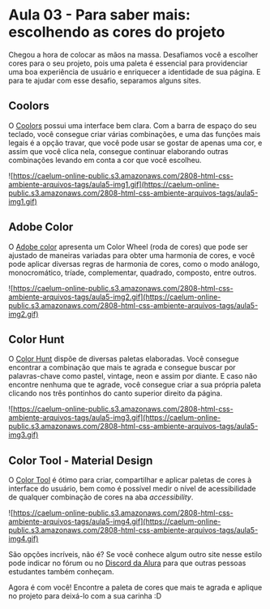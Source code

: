 # Aula 03 - Para saber mais: escolhendo as cores do projeto

Chegou a hora de colocar as mãos na massa. Desafiamos você a escolher cores para o seu projeto, pois uma paleta é essencial para providenciar uma boa experiência de usuário e enriquecer a identidade de sua página. E para te ajudar com esse desafio, separamos alguns sites.

## **Coolors**

O [Coolors](https://coolors.co/) possui uma interface bem clara. Com a barra de espaço do seu teclado, você consegue criar várias combinações, e uma das funções mais legais é a opção travar, que você pode usar se gostar de apenas uma cor, e assim que você clica nela, consegue continuar elaborando outras combinações levando em conta a cor que você escolheu.

![https://caelum-online-public.s3.amazonaws.com/2808-html-css-ambiente-arquivos-tags/aula5-img1.gif](https://caelum-online-public.s3.amazonaws.com/2808-html-css-ambiente-arquivos-tags/aula5-img1.gif)

## **Adobe Color**

O [Adobe color](https://color.adobe.com/pt/create/color-wheel) apresenta um Color Wheel (roda de cores) que pode ser ajustado de maneiras variadas para obter uma harmonia de cores, e você pode aplicar diversas regras de harmonia de cores, como o modo análogo, monocromático, tríade, complementar, quadrado, composto, entre outros.

![https://caelum-online-public.s3.amazonaws.com/2808-html-css-ambiente-arquivos-tags/aula5-img2.gif](https://caelum-online-public.s3.amazonaws.com/2808-html-css-ambiente-arquivos-tags/aula5-img2.gif)

## **Color Hunt**

O [Color Hunt](https://colorhunt.co/) dispõe de diversas paletas elaboradas. Você consegue encontrar a combinação que mais te agrada e consegue buscar por palavras-chave como pastel, vintage, neon e assim por diante. E caso não encontre nenhuma que te agrade, você consegue criar a sua própria paleta clicando nos três pontinhos do canto superior direito da página.

![https://caelum-online-public.s3.amazonaws.com/2808-html-css-ambiente-arquivos-tags/aula5-img3.gif](https://caelum-online-public.s3.amazonaws.com/2808-html-css-ambiente-arquivos-tags/aula5-img3.gif)

## **Color Tool - Material Design**

O [Color Tool](https://m2.material.io/resources/color/#!/?view.left=0&view.right=0&primary.color=6002ee) é ótimo para criar, compartilhar e aplicar paletas de cores à interface do usuário, bem como é possível medir o nível de acessibilidade de qualquer combinação de cores na aba *accessibility*.

![https://caelum-online-public.s3.amazonaws.com/2808-html-css-ambiente-arquivos-tags/aula5-img4.gif](https://caelum-online-public.s3.amazonaws.com/2808-html-css-ambiente-arquivos-tags/aula5-img4.gif)

São opções incríveis, não é? Se você conhece algum outro site nesse estilo pode indicar no fórum ou no [Discord da Alura](https://discord.gg/QeBdgAjXnn) para que outras pessoas estudantes também conheçam.

Agora é com você! Encontre a paleta de cores que mais te agrada e aplique no projeto para deixá-lo com a sua carinha :D